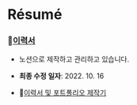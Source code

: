 # Résumé

### 🔗[이력서](https://taemobang.notion.site/Taemo-Bang-513d48d1b7414ae8a0b92dbe6b07f737)

- 노션으로 제작하고 관리하고 있습니다.

- **최종 수정 일자**: 2022. 10. 16

- 🔗[이력서 및 포트폴리오 제작기](https://www.taemobang.com/posts/2022-06-08-monthly-memory-202204/)
